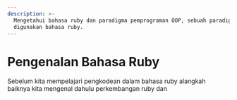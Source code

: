 ```yaml
---
description: >-
  Mengetahui bahasa ruby dan paradigma pemprograman OOP, sebuah paradigma yang
  digunakan bahasa ruby.
---
```


# Pengenalan Bahasa Ruby

Sebelum kita mempelajari pengkodean dalam bahasa ruby alangkah baiknya kita mengenal dahulu perkembangan ruby dan  



